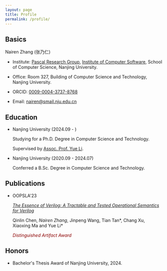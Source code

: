 ```yaml
---
layout: page
title: Profile
permalink: /profile/
---
```


## Basics

Nairen Zhang (张乃仁)

- Institute: [Pascal Research Group](https://pascal-lab.net), [Institute of Computer Software](https://cs.nju.edu.cn/ics/index.htm), School of Computer Science, Nanjing University.

- Office: Room 327, Building of Computer Science and Technology, Nanjing University.

- ORCID: [0009-0004-3737-8768](https://orcid.org/0009-0004-3737-8768)

- Email: [nairen@smail.nju.edu.cn](mailto:nairen@smail.nju.edu.cn)

## Education

- Nanjing University (2024.09 - )

  Studying for a Ph.D. Degree in Computer Science and Technology. 

  Supervised by [Assoc. Prof. Yue Li](https://yuelee.bitbucket.io/).
  
- Nanjing University (2020.09 - 2024.07)

  Conferred a B.Sc. Degree in Computer Science and Technology.

## Publications

- OOPSLA'23

  [*The Essence of Verilog: A Tractable and Tested Operational Semantics for Verilog*](https://doi.org/10.1145/3622805)

  Qinlin Chen, *Nairen Zhang*, Jinpeng Wang, Tian Tan\*, Chang Xu, Xiaoxing Ma and Yue Li\*

  <i style="color:darkred;">Distinguished Artifact Award</i>

## Honors

- Bachelor's Thesis Award of Nanjing University, 2024.
